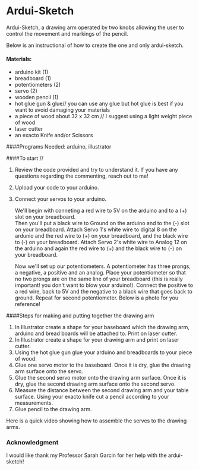 # Ardui-Sketch
Ardui-Sketch, a drawing arm operated by two knobs allowing the user to control the movement and markings of the pencil.

Below is an instructional of how to create the one and only ardui-sketch.
 
#### Materials:
* arduino kit (1)
* breadboard (1)
* potentiometers (2) 
* servo (2)
* wooden pencil (1)
* hot glue gun & glue// you can use any glue but hot glue is best if you want to avoid damaging your materials
* a piece of wood about 32 x 32 cm // I suggest using a light weight piece of wood
* laser cutter
* an exacto Knife and/or Scissors 

####Programs Needed:
arduino, illustrator 


####To start // 
1. Review the code provided and try to understand it. If you have any questions regarding the commenting, reach out to me! 
2. Upload your code to your arduino. 
3. Connect your servos to your arduino. 
  
    We'll begin with conneting a red wire to 5V on the arduino and to a (+) slot on your breadboard.  
    Then you'll put a black wire to Ground on the arduino and to the (-) slot on your breadboard.
    Attach Servo 1's white wire to digital 8 on the ardunio and the red wire to (+) on your breadboard, and the black wire to       (-) on your breadboard.
    Attach Servo 2's white wire to Analog 12 on the arduino and again the red wire to (+) and the black wire to (-) on your         breadboard.
    
    Now we'll set up our potentiometers. A potentiometer has three prongs, a negative, a positive and an analog. Place your        potentiometer so that no two prongs are on the same line of your breadboard (this is really important! you don't want to blow    your arduino!). Connect the positive to a red wire, back to 5V and the negative to a black wire that goes back to ground.       Repeat for second potentiometer. Below is a photo for you reference!
    
    

####Steps for making and putting together the drawing arm

1. In Illustrator create a shape for your baseboard which the drawing arm, arduino and bread boards will be attached to. Print on laser cutter. 
2. In Illustrator create a shape for your drawing arm and print on laser cutter.
3. Using the hot glue gun glue your arduino and breadboards to your piece of wood. 
4. Glue one servo motor to the baseboard. Once it is dry, glue the drawing arm surface onto the servo. 
5. Glue the second servo motor onto the drawing arm surface. Once it is dry, glue the second drawing arm surface onto the second servo. 
6. Measure the distance between the second drawing arm and your table surface. Using your exacto knife cut a pencil according to your measurements. 
7. Glue pencil to the drawing arm. 

Here is a quick video showing how to assemble the serves to the drawing arms. 




### Acknowledgment 
I would like thank my Professor Sarah Garcin for her help with the ardui-sketch!
